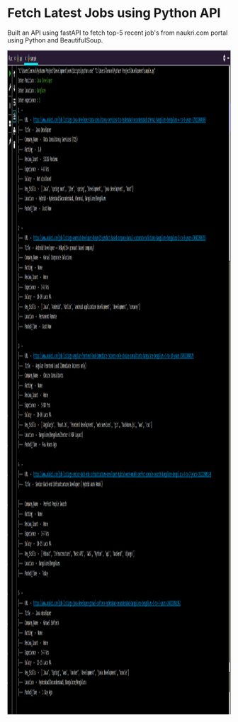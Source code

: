 # Fetch Latest Jobs using Python API
Built an API using fastAPI to fetch top-5 recent job's from naukri.com portal using Python and BeautifulSoup.

<p align="center">
  <img class="center" src ="/Sample/2023-02-27 09 05 27.png" alt="Drawing" style="width : 900px; height : 1500px">
</p>
